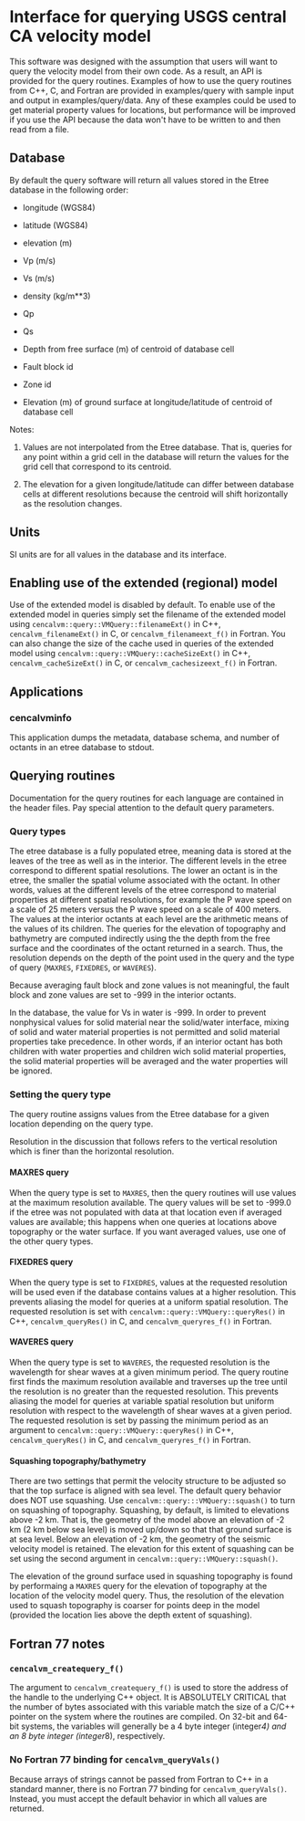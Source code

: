 # Interface for querying USGS central CA velocity model

This software was designed with the assumption that users will want
to query the velocity model from their own code. As a result, an
API is provided for the query routines. Examples of how to use the
query routines from C++, C, and Fortran are provided in
examples/query with sample input and output in
examples/query/data. Any of these examples could be used to get
material property values for locations, but performance will be
improved if you use the API because the data won't have to be
written to and then read from a file.


## Database

By default the query software will return all values stored in the
Etree database in the following order:

* longitude (WGS84)

* latitude (WGS84)

* elevation (m)

* Vp (m/s)

* Vs (m/s)

* density (kg/m**3)

* Qp

* Qs

* Depth from free surface (m) of centroid of database cell

* Fault block id

* Zone id

* Elevation (m) of ground surface at longitude/latitude of centroid of
  database cell

Notes:

1. Values are not interpolated from the Etree database. That is,
queries for any point within a grid cell in the database will return
the values for the grid cell that correspond to its centroid.

2. The elevation for a given longitude/latitude can differ between
database cells at different resolutions because the centroid will
shift horizontally as the resolution changes.

## Units

SI units are for all values in the database and its interface.

## Enabling use of the extended (regional) model

Use of the extended model is disabled by default. To enable use of the
extended model in queries simply set the filename of the extended
model using `cencalvm::query::VMQuery::filenameExt()` in C++,
`cencalvm_filenameExt()` in C, or `cencalvm_filenameext_f()` in
Fortran. You can also change the size of the cache used in queries of
the extended model using `cencalvm::query::VMQuery::cacheSizeExt()` in
C++, `cencalvm_cacheSizeExt()` in C, or `cencalvm_cachesizeext_f()` in
Fortran.

## Applications

### cencalvminfo

This application dumps the metadata, database schema, and number of
octants in an etree database to stdout.

## Querying routines

Documentation for the query routines for each language are contained
in the header files. Pay special attention to the default query
parameters.

### Query types

The etree database is a fully populated etree, meaning data is
stored at the leaves of the tree as well as in the interior. The
different levels in the etree correspond to different spatial
resolutions. The lower an octant is in the etree, the smaller the
spatial volume associated with the octant.  In other words, values
at the different levels of the etree correspond to material
properties at different spatial resolutions, for example the P wave
speed on a scale of 25 meters versus the P wave speed on a scale of
400 meters. The values at the interior octants at each level are
the arithmetic means of the values of its children. The queries for
the elevation of topography and bathymetry are computed indirectly
using the the depth from the free surface and the coordinates of
the octant returned in a search. Thus, the resolution depends on
the depth of the point used in the query and the type of query
(`MAXRES`, `FIXEDRES`, or `WAVERES`).

Because averaging fault block and zone values is not meaningful, the
fault block and zone values are set to -999 in the interior octants.

In the database, the value for Vs in water is -999. In order to
prevent nonphysical values for solid material near the solid/water
interface, mixing of solid and water material properties is not
permitted and solid material properties take precedence. In other
words, if an interior octant has both children with water properties
and children wich solid material properties, the solid material
properties will be averaged and the water properties will be ignored.

### Setting the query type

The query routine assigns values from the Etree database for a given
location depending on the query type.

Resolution in the discussion that follows refers to the vertical
resolution which is finer than the horizontal resolution.

#### MAXRES query

When the query type is set to `MAXRES`, then the query routines will
use values at the maximum resolution available. The query values will
be set to -999.0 if the etree was not populated with data at that
location even if averaged values are available; this happens when one
queries at locations above topography or the water surface. If you
want averaged values, use one of the other query types.

#### FIXEDRES query

When the query type is set to `FIXEDRES`, values at the requested
resolution will be used even if the database contains values at a
higher resolution. This prevents aliasing the model for queries at a
uniform spatial resolution. The requested resolution is set with
`cencalvm::query::VMQuery::queryRes()` in C++, `cencalvm_queryRes()` in C,
and `cencalvm_queryres_f()` in Fortran.

#### WAVERES query

When the query type is set to `WAVERES`, the requested resolution is
the wavelength for shear waves at a given minimum period. The query
routine first finds the maximum resolution available and traverses up
the tree until the resolution is no greater than the requested
resolution. This prevents aliasing the model for queries at variable
spatial resolution but uniform resolution with respect to the
wavelength of shear waves at a given period. The requested resolution
is set by passing the minimum period as an argument to
`cencalvm::query::VMQuery::queryRes()` in C++, `cencalvm_queryRes()`
in C, and `cencalvm_queryres_f()` in Fortran.

#### Squashing topography/bathymetry

There are two settings that permit the velocity structure to be
adjusted so that the top surface is aligned with sea level. The
default query behavior does NOT use squashing. Use
`cencalvm::query:::VMQuery::squash()` to turn on squashing of
topography. Squashing, by default, is limited to elevations above -2
km. That is, the geometry of the model above an elevation of -2 km (2
km below sea level) is moved up/down so that that ground surface is at
sea level. Below an elevation of -2 km, the geometry of the seismic
velocity model is retained. The elevation for this extent of squashing
can be set using the second argument in
`cencalvm::query::VMQuery::squash()`.

The elevation of the ground surface used in squashing topography is
found by performaing a `MAXRES` query for the elevation of topography at
the location of the velocity model query. Thus, the resolution of the
elevation used to squash topography is coarser for points deep in the
model (provided the location lies above the depth extent of
squashing).

## Fortran 77 notes

### `cencalvm_createquery_f()`

The argument to `cencalvm_createquery_f()` is used to store the
address of the handle to the underlying C++ object. It is
ABSOLUTELY CRITICAL that the number of bytes associated with this
variable match the size of a C/C++ pointer on the system where the
routines are compiled. On 32-bit and 64-bit systems, the variables
will generally be a 4 byte integer (integer*4) and an 8 byte
integer (integer*8), respectively.

### No Fortran 77 binding for `cencalvm_queryVals()`

Because arrays of strings cannot be passed from Fortran to C++ in a
standard manner, there is no Fortran 77 binding for
`cencalvm_queryVals()`. Instead, you must accept the default behavior
in which all values are returned.
